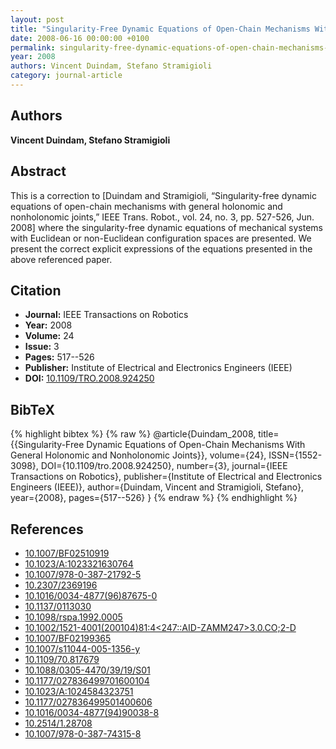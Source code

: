 ```yaml
---
layout: post
title: "Singularity-Free Dynamic Equations of Open-Chain Mechanisms With General Holonomic and Nonholonomic Joints"
date: 2008-06-16 00:00:00 +0100
permalink: singularity-free-dynamic-equations-of-open-chain-mechanisms-with-general-holonomic-and-nonholonomic-joints
year: 2008
authors: Vincent Duindam, Stefano Stramigioli
category: journal-article
---
```

 
## Authors
**Vincent Duindam, Stefano Stramigioli**
 
## Abstract
This is a correction to [Duindam and Stramigioli, “Singularity-free dynamic equations of open-chain mechanisms with general holonomic and nonholonomic joints,” IEEE Trans. Robot., vol. 24, no. 3, pp. 527-526, Jun. 2008] where the singularity-free dynamic equations of mechanical systems with Euclidean or non-Euclidean configuration spaces are presented. We present the correct explicit expressions of the equations presented in the above referenced paper.
 
## Citation
- **Journal:** IEEE Transactions on Robotics
- **Year:** 2008
- **Volume:** 24
- **Issue:** 3
- **Pages:** 517--526
- **Publisher:** Institute of Electrical and Electronics Engineers (IEEE)
- **DOI:** [10.1109/TRO.2008.924250](https://doi.org/10.1109/TRO.2008.924250)
 
## BibTeX
{% highlight bibtex %}
{% raw %}
@article{Duindam_2008,
  title={{Singularity-Free Dynamic Equations of Open-Chain Mechanisms With General Holonomic and Nonholonomic Joints}},
  volume={24},
  ISSN={1552-3098},
  DOI={10.1109/tro.2008.924250},
  number={3},
  journal={IEEE Transactions on Robotics},
  publisher={Institute of Electrical and Electronics Engineers (IEEE)},
  author={Duindam, Vincent and Stramigioli, Stefano},
  year={2008},
  pages={517--526}
}
{% endraw %}
{% endhighlight %}
 
## References
- [10.1007/BF02510919](https://doi.org/10.1007/BF02510919)
- [10.1023/A:1023321630764](https://doi.org/10.1023/A:1023321630764)
- [10.1007/978-0-387-21792-5](https://doi.org/10.1007/978-0-387-21792-5)
- [10.2307/2369196](https://doi.org/10.2307/2369196)
- [10.1016/0034-4877(96)87675-0](https://doi.org/10.1016/0034-4877(96)87675-0)
- [10.1137/0113030](https://doi.org/10.1137/0113030)
- [10.1098/rspa.1992.0005](https://doi.org/10.1098/rspa.1992.0005)
- [10.1002/1521-4001(200104)81:4<247::AID-ZAMM247>3.0.CO;2-D](https://doi.org/10.1002/1521-4001(200104)81:4<247::AID-ZAMM247>3.0.CO;2-D)
- [10.1007/BF02199365](https://doi.org/10.1007/BF02199365)
- [10.1007/s11044-005-1356-y](https://doi.org/10.1007/s11044-005-1356-y)
- [10.1109/70.817679](https://doi.org/10.1109/70.817679)
- [10.1088/0305-4470/39/19/S01](https://doi.org/10.1088/0305-4470/39/19/S01)
- [10.1177/027836499701600104](https://doi.org/10.1177/027836499701600104)
- [10.1023/A:1024584323751](https://doi.org/10.1023/A:1024584323751)
- [10.1177/027836499501400606](https://doi.org/10.1177/027836499501400606)
- [10.1016/0034-4877(94)90038-8](https://doi.org/10.1016/0034-4877(94)90038-8)
- [10.2514/1.28708](https://doi.org/10.2514/1.28708)
- [10.1007/978-0-387-74315-8](https://doi.org/10.1007/978-0-387-74315-8)

